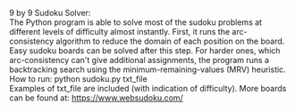 9 by 9 Sudoku Solver:  
The Python program is able to solve most of the sudoku problems at different levels of difficulty almost instantly. First, it runs the arc-consistency 
algorithm to reduce the domain of each position on the board. Easy sudoku boards can be solved after this step. For harder ones, which arc-consistency can't give additional assignments,
the program runs a backtracking search using the minimum-remaining-values (MRV) heuristic.  
How to run:
python sudoku.py txt_file  
Examples of txt_file are included (with indication of difficulty). More boards can be found at: https://www.websudoku.com/
